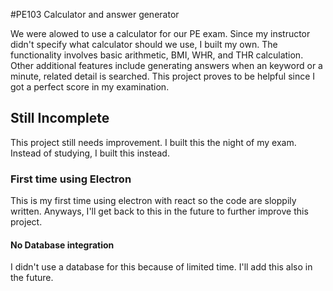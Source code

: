 #PE103 Calculator and answer generator

We were alowed to use a calculator for our PE exam. Since my instructor didn't specify what calculator should we use, I built my own.
The functionality involves basic arithmetic, BMI, WHR, and THR calculation. Other additional features include generating answers when an keyword or a minute, related detail is searched.
This project proves to be helpful since I got a perfect score in my examination.

## Still Incomplete
This project still needs improvement. I built this the night of my exam. Instead of studying, I built this instead.

### First time using Electron
This is my first time using electron with react so the code are sloppily written. Anyways, I'll get back to this in the future to further improve this project.

#### No Database integration
I didn't use a database for this because of limited time. I'll add this also in the future.